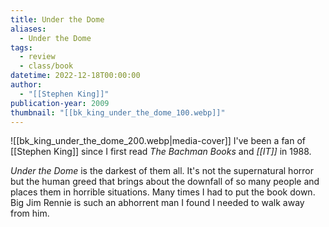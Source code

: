 ```yaml
---
title: Under the Dome
aliases:
  - Under the Dome
tags:
  - review
  - class/book
datetime: 2022-12-18T00:00:00
author:
  - "[[Stephen King]]"
publication-year: 2009
thumbnail: "[[bk_king_under_the_dome_100.webp]]"
---
```

![[bk_king_under_the_dome_200.webp|media-cover]]
I've been a fan of [[Stephen King]] since I first read _The Bachman Books_ and *[[IT]]* in 1988.

*Under the Dome* is the darkest of them all. It's not the supernatural horror but the human greed that brings about the downfall of so many people and places them in horrible situations. Many times I had to put the book down. Big Jim Rennie is such an abhorrent man I found I needed to walk away from him.

